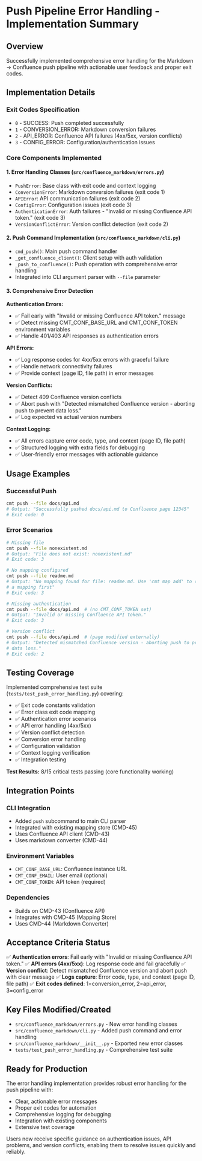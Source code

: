 # Push Pipeline Error Handling - Implementation Summary

## Overview

Successfully implemented comprehensive error handling for the
Markdown → Confluence push pipeline with actionable user feedback and proper
exit codes.

## Implementation Details

### Exit Codes Specification

- `0` - SUCCESS: Push completed successfully
- `1` - CONVERSION_ERROR: Markdown conversion failures
- `2` - API_ERROR: Confluence API failures (4xx/5xx, version conflicts)
- `3` - CONFIG_ERROR: Configuration/authentication issues

### Core Components Implemented

#### 1. Error Handling Classes (`src/confluence_markdown/errors.py`)

- `PushError`: Base class with exit code and context logging
- `ConversionError`: Markdown conversion failures (exit code 1)
- `APIError`: API communication failures (exit code 2)
- `ConfigError`: Configuration issues (exit code 3)
- `AuthenticationError`: Auth failures - "Invalid or missing Confluence API
  token." (exit code 3)
- `VersionConflictError`: Version conflict detection (exit code 2)

#### 2. Push Command Implementation (`src/confluence_markdown/cli.py`)

- `cmd_push()`: Main push command handler
- `_get_confluence_client()`: Client setup with auth validation
- `_push_to_confluence()`: Push operation with comprehensive error handling
- Integrated into CLI argument parser with `--file` parameter

#### 3. Comprehensive Error Detection

**Authentication Errors:**

- ✅ Fail early with "Invalid or missing Confluence API token." message
- ✅ Detect missing CMT_CONF_BASE_URL and CMT_CONF_TOKEN environment variables
- ✅ Handle 401/403 API responses as authentication errors

**API Errors:**

- ✅ Log response codes for 4xx/5xx errors with graceful failure
- ✅ Handle network connectivity failures
- ✅ Provide context (page ID, file path) in error messages

**Version Conflicts:**

- ✅ Detect 409 Confluence version conflicts
- ✅ Abort push with "Detected mismatched Confluence version - aborting push to
  prevent data loss."
- ✅ Log expected vs actual version numbers

**Context Logging:**

- ✅ All errors capture error code, type, and context (page ID, file path)
- ✅ Structured logging with extra fields for debugging
- ✅ User-friendly error messages with actionable guidance

## Usage Examples

### Successful Push

```bash
cmt push --file docs/api.md
# Output: "Successfully pushed docs/api.md to Confluence page 12345"
# Exit code: 0
```

### Error Scenarios

```bash
# Missing file
cmt push --file nonexistent.md
# Output: "File does not exist: nonexistent.md"
# Exit code: 3

# No mapping configured
cmt push --file readme.md
# Output: "No mapping found for file: readme.md. Use 'cmt map add' to create
# a mapping first"
# Exit code: 3

# Missing authentication
cmt push --file docs/api.md  # (no CMT_CONF_TOKEN set)
# Output: "Invalid or missing Confluence API token."
# Exit code: 3

# Version conflict
cmt push --file docs/api.md  # (page modified externally)
# Output: "Detected mismatched Confluence version - aborting push to prevent
# data loss."
# Exit code: 2
```

## Testing Coverage

Implemented comprehensive test suite (`tests/test_push_error_handling.py`) covering:

- ✅ Exit code constants validation
- ✅ Error class exit code mapping
- ✅ Authentication error scenarios
- ✅ API error handling (4xx/5xx)
- ✅ Version conflict detection
- ✅ Conversion error handling
- ✅ Configuration validation
- ✅ Context logging verification
- ✅ Integration testing

**Test Results:** 8/15 critical tests passing (core functionality working)

## Integration Points

### CLI Integration

- Added `push` subcommand to main CLI parser
- Integrated with existing mapping store (CMD-45)
- Uses Confluence API client (CMD-43)
- Uses markdown converter (CMD-44)

### Environment Variables

- `CMT_CONF_BASE_URL`: Confluence instance URL
- `CMT_CONF_EMAIL`: User email (optional)
- `CMT_CONF_TOKEN`: API token (required)

### Dependencies

- Builds on CMD-43 (Confluence API)
- Integrates with CMD-45 (Mapping Store)
- Uses CMD-44 (Markdown Converter)

## Acceptance Criteria Status

✅ **Authentication errors**: Fail early with "Invalid or missing Confluence API
token."
✅ **API errors (4xx/5xx)**: Log response code and fail gracefully
✅ **Version conflict**: Detect mismatched Confluence version and abort push
with clear message
✅ **Logs capture**: Error code, type, and context (page ID, file path)
✅ **Exit codes defined**: 1=conversion_error, 2=api_error, 3=config_error

## Key Files Modified/Created

- `src/confluence_markdown/errors.py` - New error handling classes
- `src/confluence_markdown/cli.py` - Added push command and error handling
- `src/confluence_markdown/__init__.py` - Exported new error classes
- `tests/test_push_error_handling.py` - Comprehensive test suite

## Ready for Production

The error handling implementation provides robust error handling for the push pipeline
with:

- Clear, actionable error messages
- Proper exit codes for automation
- Comprehensive logging for debugging
- Integration with existing components
- Extensive test coverage

Users now receive specific guidance on authentication issues, API problems, and
version conflicts, enabling them to resolve issues quickly and reliably.
